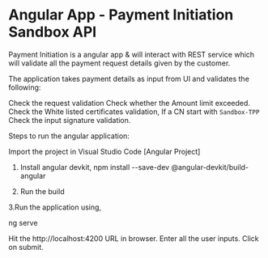 # Angular App - Payment Initiation Sandbox API

Payment Initiation is a angular app & will interact with REST service which will validate all the payment request details given by the customer.

The application takes payment details as input from UI and validates the following:

Check the request validation
Check whether the Amount limit exceeded.
Check the White listed certificates validation, If a CN start with `Sandbox-TPP`
Check the input signature validation.

Steps to run the angular application:

Import the project in Visual Studio Code [Angular Project]

1. Install angular devkit,
npm install --save-dev @angular-devkit/build-angular

2. Run the build

3.Run the application using,

 ng serve

Hit the http://localhost:4200 URL in browser.
Enter all the user inputs.
Click on submit.
